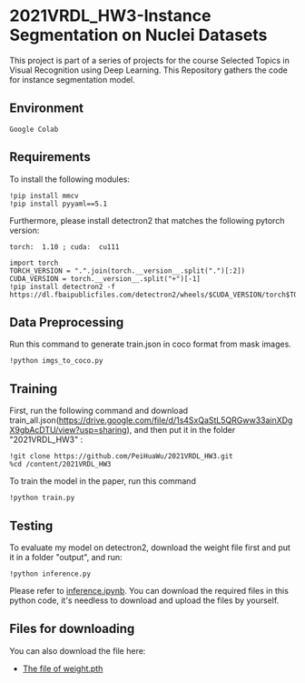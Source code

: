 # 2021VRDL_HW3-Instance Segmentation on Nuclei Datasets

This project is part of a series of projects for the course Selected Topics in Visual Recognition using Deep Learning. This Repository gathers the code for instance segmentation model.

## Environment
```
Google Colab
```

## Requirements

To install the following modules:
```
!pip install mmcv
!pip install pyyaml==5.1
```

Furthermore, please install detectron2 that matches the following pytorch version:
```
torch:  1.10 ; cuda:  cu111
```

```
import torch
TORCH_VERSION = ".".join(torch.__version__.split(".")[:2])
CUDA_VERSION = torch.__version__.split("+")[-1]
!pip install detectron2 -f https://dl.fbaipublicfiles.com/detectron2/wheels/$CUDA_VERSION/torch$TORCH_VERSION/index.html
```

## Data Preprocessing

Run this command to generate train.json in coco format from mask images.
```
!python imgs_to_coco.py
```

## Training

First, run the following command and download train_all.json(https://drive.google.com/file/d/1s4SxQaStL5QRGww33ainXDgX9gbAcDTU/view?usp=sharing), and then put it in the folder "2021VRDL_HW3" :
```
!git clone https://github.com/PeiHuaWu/2021VRDL_HW3.git
%cd /content/2021VRDL_HW3
```
To train the model in the paper, run this command 
```
!python train.py   
```

## Testing

To evaluate my model on detectron2,  download the weight file first and put it in a folder "output", and run:
```
!python inference.py
```

Please refer to [inference.ipynb](https://github.com/PeiHuaWu/2021VRDL_HW2/blob/main/inference.ipynb). You can download the required files in this python code, it's needless to download and upload the files by yourself.

## Files for downloading

You can also download the file here:

- [The file of weight.pth](https://drive.google.com/file/d/1dZdWxhHfwOKiUvjTGz1nA1JIVhhIULB6/view?usp=sharing)
